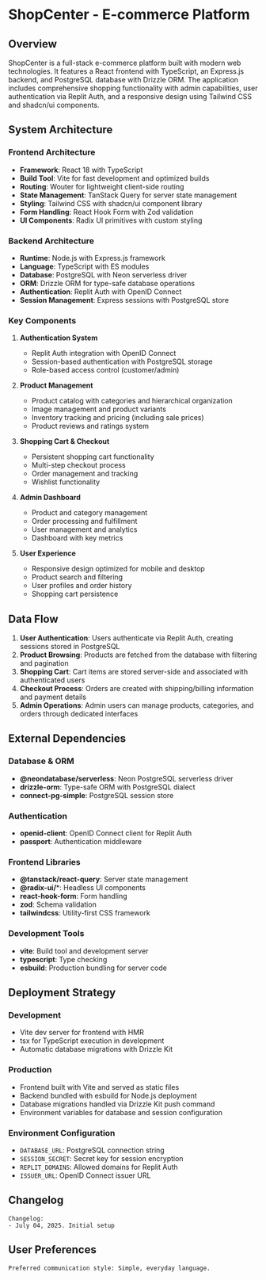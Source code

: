 # ShopCenter - E-commerce Platform

## Overview

ShopCenter is a full-stack e-commerce platform built with modern web technologies. It features a React frontend with TypeScript, an Express.js backend, and PostgreSQL database with Drizzle ORM. The application includes comprehensive shopping functionality with admin capabilities, user authentication via Replit Auth, and a responsive design using Tailwind CSS and shadcn/ui components.

## System Architecture

### Frontend Architecture
- **Framework**: React 18 with TypeScript
- **Build Tool**: Vite for fast development and optimized builds
- **Routing**: Wouter for lightweight client-side routing
- **State Management**: TanStack Query for server state management
- **Styling**: Tailwind CSS with shadcn/ui component library
- **Form Handling**: React Hook Form with Zod validation
- **UI Components**: Radix UI primitives with custom styling

### Backend Architecture
- **Runtime**: Node.js with Express.js framework
- **Language**: TypeScript with ES modules
- **Database**: PostgreSQL with Neon serverless driver
- **ORM**: Drizzle ORM for type-safe database operations
- **Authentication**: Replit Auth with OpenID Connect
- **Session Management**: Express sessions with PostgreSQL store

### Key Components

1. **Authentication System**
   - Replit Auth integration with OpenID Connect
   - Session-based authentication with PostgreSQL storage
   - Role-based access control (customer/admin)

2. **Product Management**
   - Product catalog with categories and hierarchical organization
   - Image management and product variants
   - Inventory tracking and pricing (including sale prices)
   - Product reviews and ratings system

3. **Shopping Cart & Checkout**
   - Persistent shopping cart functionality
   - Multi-step checkout process
   - Order management and tracking
   - Wishlist functionality

4. **Admin Dashboard**
   - Product and category management
   - Order processing and fulfillment
   - User management and analytics
   - Dashboard with key metrics

5. **User Experience**
   - Responsive design optimized for mobile and desktop
   - Product search and filtering
   - User profiles and order history
   - Shopping cart persistence

## Data Flow

1. **User Authentication**: Users authenticate via Replit Auth, creating sessions stored in PostgreSQL
2. **Product Browsing**: Products are fetched from the database with filtering and pagination
3. **Shopping Cart**: Cart items are stored server-side and associated with authenticated users
4. **Checkout Process**: Orders are created with shipping/billing information and payment details
5. **Admin Operations**: Admin users can manage products, categories, and orders through dedicated interfaces

## External Dependencies

### Database & ORM
- **@neondatabase/serverless**: Neon PostgreSQL serverless driver
- **drizzle-orm**: Type-safe ORM with PostgreSQL dialect
- **connect-pg-simple**: PostgreSQL session store

### Authentication
- **openid-client**: OpenID Connect client for Replit Auth
- **passport**: Authentication middleware

### Frontend Libraries
- **@tanstack/react-query**: Server state management
- **@radix-ui/***: Headless UI components
- **react-hook-form**: Form handling
- **zod**: Schema validation
- **tailwindcss**: Utility-first CSS framework

### Development Tools
- **vite**: Build tool and development server
- **typescript**: Type checking
- **esbuild**: Production bundling for server code

## Deployment Strategy

### Development
- Vite dev server for frontend with HMR
- tsx for TypeScript execution in development
- Automatic database migrations with Drizzle Kit

### Production
- Frontend built with Vite and served as static files
- Backend bundled with esbuild for Node.js deployment
- Database migrations handled via Drizzle Kit push command
- Environment variables for database and session configuration

### Environment Configuration
- `DATABASE_URL`: PostgreSQL connection string
- `SESSION_SECRET`: Secret key for session encryption
- `REPLIT_DOMAINS`: Allowed domains for Replit Auth
- `ISSUER_URL`: OpenID Connect issuer URL

## Changelog

```
Changelog:
- July 04, 2025. Initial setup
```

## User Preferences

```
Preferred communication style: Simple, everyday language.
```
